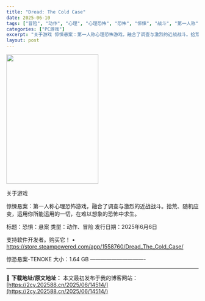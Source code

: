 ```yaml
---
title: "Dread: The Cold Case"
date: 2025-06-10
tags: ["冒险", "动作", "心理", "心理恐怖", "恐怖", "惊悚", "战斗", "第一人称", "调查", "软件"]
categories: ["PC游戏"]
excerpt: "关于游戏 惊悚悬案：第一人称心理恐怖游戏，融合了调查与激烈的近战战斗。拾荒、随机应变，运用你所能运用的一切，在难以想象的恐怖中求生。 标题：恐惧：悬案 类型：动作、冒险 发行日期：2025年6月6日 支持软件开发者。购买它！ • https://store.steampowered.com/app/&hellip;"
layout: post
---
```


<img src="https://2cy.202588.cn/wp-content/uploads/2025/06/2025061006052558.jpg" alt="" width="241" height="339" class="aligncenter size-full wp-image-14515" />

关于游戏

惊悚悬案：第一人称心理恐怖游戏，融合了调查与激烈的近战战斗。拾荒、随机应变，运用你所能运用的一切，在难以想象的恐怖中求生。

标题：恐惧：悬案
类型：动作、冒险
发行日期：2025年6月6日

支持软件开发者。购买它！
• https://store.steampowered.com/app/1558760/Dread_The_Cold_Case/

惊恐悬案-TENOKE
大小：1.64 GB
——————————- 

---
📖 **下载地址/原文地址：** 本文最初发布于我的博客网站：[https://2cy.202588.cn/2025/06/14514/](https://2cy.202588.cn/2025/06/14514/)
